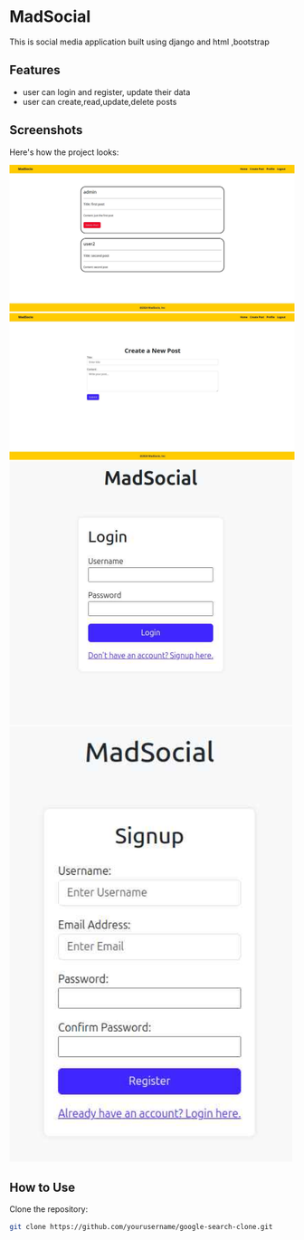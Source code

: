 # MadSocial

This is social media application built using django and html ,bootstrap

## Features
- user can login and register, update their data 
- user can create,read,update,delete posts

## Screenshots

Here's how the project looks:

<img src="demo_pictures/home_page2.jpeg" alt="Home page" width="700"/>
<img src="demo_pictures/create_post.jpeg" alt="Creat Post page" width="700"/>
<img src="demo_pictures/login.jpeg" alt="Login page" width="500"/>
<img src="demo_pictures/signup.jpeg" alt="SignUp page" width="500"/>



## How to Use

Clone the repository:

```bash
git clone https://github.com/yourusername/google-search-clone.git
```
